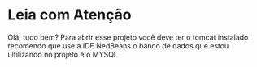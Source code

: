 # Leia com Atenção
Olá, tudo bem?
Para abrir esse projeto você deve ter o tomcat instalado recomendo que use a IDE NedBeans
o banco de dados que estou ultilizando no projeto  é o MYSQL

